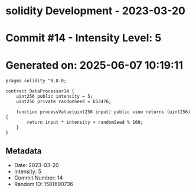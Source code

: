 ﻿# solidity Development - 2023-03-20
# Commit #14 - Intensity Level: 5
# Generated on: 2025-06-07 10:19:11
```solidity
pragma solidity ^0.8.0;

contract DataProcessor14 {
    uint256 public intensity = 5;
    uint256 private randomSeed = 653476;

    function processValue(uint256 input) public view returns (uint256) {
        return input * intensity + randomSeed % 100;
    }
}
```
## Metadata
- Date: 2023-03-20
- Intensity: 5
- Commit Number: 14
- Random ID: 1581690736
